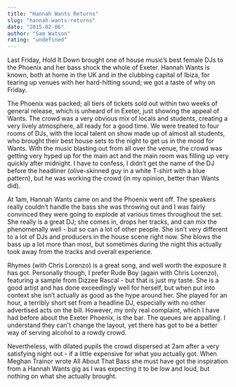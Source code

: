 ```yaml
---
title: "Hannah Wants Returns"
slug: "hannah-wants-returns"
date: "2015-02-06"
author: "Sam Watson"
rating: "undefined"
---
```


Last Friday, Hold It Down brought one of house music’s best female DJs to the Phoenix and her bass shock the whole of Exeter. Hannah Wants is known, both at home in the UK and in the clubbing capital of Ibiza, for tearing up venues with her hard-hitting sound; we got a taste of why on Friday.

The Phoenix was packed; all tiers of tickets sold out within two weeks of general release, which is unheard of in Exeter, just showing the appeal of Wants. The crowd was a very obvious mix of locals and students, creating a very lively atmosphere, all ready for a good time. We were treated to four rooms of DJs, with the local talent on show made up of almost all students, who brought their best house sets to the night to get us in the mood for Wants. With the music blasting out from all over the venue, the crowd was getting very hyped up for the main act and the main room was filling up very quickly after midnight. I have to confess, I didn’t get the name of the DJ before the headliner (olive-skinned guy in a white T-shirt with a blue pattern), but he was working the crowd (in my opinion, better than Wants did).

At 1am, Hannah Wants came on and the Phoenix went off. The speakers really couldn’t handle the bass she was throwing out and I was fairly convinced they were going to explode at various times throughout the set. She really is a great DJ; she comes in, drops her tracks, and can mix the phenomenally well - but so can a lot of other people. She isn’t very different to a lot of DJs and producers in the house scene right now. She blows the bass up a lot more than most, but sometimes during the night this actually took away from the tracks and overall experience.

Rhymes (with Chris Lorenzo) is a great song, and well worth the exposure it has got. Personally though, I prefer Rude Boy (again with Chris Lorenzo), featuring a sample from Dizzee Rascal - but that is just my taste. She is a good artist and has done exceedingly well for herself, but when put into context she isn’t actually as good as the hype around her. She played for an hour, a terribly short set from a headline DJ, especially with no other advertised acts on the bill. However, my only real complaint, which I have had before about the Exeter Phoenix, is the bar. The queues are appalling. I understand they can't change the layout, yet there has got to be a better way of serving alcohol to a rowdy crowd.

Nevertheless, with dilated pupils the crowd dispersed at 2am after a very satisfying night out - if a little expensive for what you actually got. When Meghan Trainor wrote All About That Bass she must have got the inspiration from a Hannah Wants gig as I was expecting it to be low and loud, but nothing on what she actually brought.
